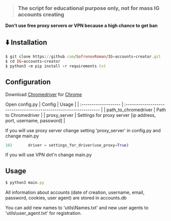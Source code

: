 >### The script for educational purpose only, not for mass IG accounts creating 

<strong>Don't use free proxy servers or VPN because a high chance to get ban</strong>

## ⬇️ Installation
```ruby
$ git clone https://github.com/SofronovRoman/IG-accounts-creator.git
$ cd IG-accounts-creator
$ python3 -m pip install -r requirements.txt
```
## Configuration
Download [Chromedriver](https://chromedriver.chromium.org/downloads) for [Chrome](https://www.google.com/intl/en/chrome/)

Open config.py
| Config               | Usage                                                              |
| :------------------- | :----------------------------------------------------------------- |
| path_to_chromedriver | Path to Chromedriver                                               |
| proxy_server         | Settings for proxy server [ip address, port, username, password]   |

If you will use proxy server change setting 'proxy_server' in config.py and change main.py
```python
102       driver = settings_for_driver(use_proxy=True)
```
If you will use VPN dot'n change main.py

## Usage

```ruby
$ python3 main.py
```
All information about accounts (date of creation, username, email, password, cookies, user agent) are stored in accounts.db

You can add new names to 'utils\Names.txt' and new user agents to 'utils\user_agent.txt' for registration.
